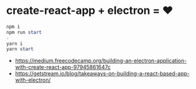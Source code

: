# create-react-app + electron = ♥

```PowerShell
npm i
npm run start
- 
yarn i
yarn start
```

* https://medium.freecodecamp.org/building-an-electron-application-with-create-react-app-97945861647c
* https://getstream.io/blog/takeaways-on-building-a-react-based-app-with-electron/
